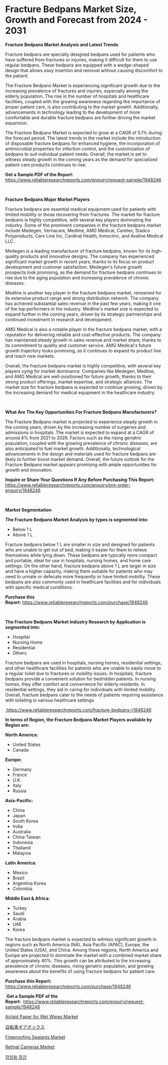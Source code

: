 <p><h1>Fracture Bedpans Market Size, Growth and Forecast from 2024 - 2031</h1></p><p><strong>Fracture Bedpans Market Analysis and Latest Trends</strong></p>
<p><p>Fracture bedpans are specially designed bedpans used for patients who have suffered from fractures or injuries, making it difficult for them to use regular bedpans. These bedpans are equipped with a wedge-shaped design that allows easy insertion and removal without causing discomfort to the patient.</p><p>The Fracture Bedpans Market is experiencing significant growth due to the increasing prevalence of fractures and injuries, especially among the elderly population. The rise in the number of hospitals and healthcare facilities, coupled with the growing awareness regarding the importance of proper patient care, is also contributing to the market growth. Additionally, advancements in technology leading to the development of more comfortable and durable fracture bedpans are further driving the market expansion.</p><p>The Fracture Bedpans Market is expected to grow at a CAGR of 5.1% during the forecast period. The latest trends in the market include the introduction of disposable fracture bedpans for enhanced hygiene, the incorporation of antimicrobial properties for infection control, and the customization of bedpans to suit individual patient needs. Overall, the market is set to witness steady growth in the coming years as the demand for specialized patient care products continues to rise.</p></p>
<p><strong>Get a Sample PDF of the Report:&nbsp;</strong> <a href="https://www.reliableresearchreports.com/enquiry/request-sample/1948246">https://www.reliableresearchreports.com/enquiry/request-sample/1948246</a></p>
<p>&nbsp;</p>
<p><strong>Fracture Bedpans Major Market Players</strong></p>
<p><p>Fracture bedpans are essential medical equipment used for patients with limited mobility or those recovering from fractures. The market for fracture bedpans is highly competitive, with several key players dominating the industry. Some of the prominent companies in the fracture bedpans market include Medegen, Vernacare, Medline, AMG Medical, Caretex, Stadco Polyproducts, Care Line Inc, Cardinal Health, Inmoclinc, and Avaline Medical LLC.</p><p>Medegen is a leading manufacturer of fracture bedpans, known for its high-quality products and innovative designs. The company has experienced significant market growth in recent years, thanks to its focus on product development and customer satisfaction. Medegen's future growth prospects look promising, as the demand for fracture bedpans continues to rise due to the aging population and increasing prevalence of chronic diseases.</p><p>Medline is another key player in the fracture bedpans market, renowned for its extensive product range and strong distribution network. The company has achieved substantial sales revenue in the past few years, making it one of the top performers in the industry. Medline's market size is expected to expand further in the coming years, driven by its strategic partnerships and continued investment in research and development.</p><p>AMG Medical is also a notable player in the fracture bedpans market, with a reputation for delivering reliable and cost-effective products. The company has maintained steady growth in sales revenue and market share, thanks to its commitment to quality and customer service. AMG Medical's future growth trajectory looks promising, as it continues to expand its product line and reach new markets.</p><p>Overall, the fracture bedpans market is highly competitive, with several key players vying for market dominance. Companies like Medegen, Medline, and AMG Medical are well-positioned for future growth, thanks to their strong product offerings, market expertise, and strategic alliances. The market size for fracture bedpans is expected to continue growing, driven by the increasing demand for medical equipment in the healthcare industry.</p></p>
<p>&nbsp;</p>
<p><strong>What Are The Key Opportunities For Fracture Bedpans Manufacturers?</strong></p>
<p><p>The Fracture Bedpans market is projected to experience steady growth in the coming years, driven by the increasing number of surgeries and admissions in hospitals. The market is expected to expand at a CAGR of around 4% from 2021 to 2026. Factors such as the rising geriatric population, coupled with the growing prevalence of chronic diseases, are also anticipated to fuel market growth. Additionally, technological advancements in the design and materials used for fracture bedpans are likely to further boost market demand. Overall, the future outlook for the Fracture Bedpans market appears promising with ample opportunities for growth and innovation.</p></p>
<p><strong>Inquire or Share Your Questions If Any Before Purchasing This Report:</strong> <a href="https://www.reliableresearchreports.com/enquiry/pre-order-enquiry/1948246">https://www.reliableresearchreports.com/enquiry/pre-order-enquiry/1948246</a></p>
<p>&nbsp;</p>
<p><strong>Market Segmentation</strong></p>
<p><strong>The Fracture Bedpans Market Analysis by types is segmented into:</strong></p>
<p><ul><li>Below 1 L</li><li>Above 1 L</li></ul></p>
<p><p>Fracture bedpans below 1 L are smaller in size and designed for patients who are unable to get out of bed, making it easier for them to relieve themselves while lying down. These bedpans are typically more compact and portable, ideal for use in hospitals, nursing homes, and home care settings. On the other hand, fracture bedpans above 1 L are larger in size and have a higher capacity, making them suitable for patients who may need to urinate or defecate more frequently or have limited mobility. These bedpans are also commonly used in healthcare facilities and for individuals with specific medical conditions.</p></p>
<p><strong>Purchase this Report:&nbsp;</strong><a href="https://www.reliableresearchreports.com/purchase/1948246">https://www.reliableresearchreports.com/purchase/1948246</a></p>
<p>&nbsp;</p>
<p><strong>The Fracture Bedpans Market Industry Research by Application is segmented into:</strong></p>
<p><ul><li>Hospital</li><li>Nursing Home</li><li>Residential</li><li>Others</li></ul></p>
<p><p>Fracture bedpans are used in hospitals, nursing homes, residential settings, and other healthcare facilities for patients who are unable to easily move to a regular toilet due to fractures or mobility issues. In hospitals, fracture bedpans provide a convenient solution for bedridden patients. In nursing homes, they offer comfort and convenience for elderly residents. In residential settings, they aid in caring for individuals with limited mobility. Overall, fracture bedpans cater to the needs of patients requiring assistance with toileting in various healthcare settings.</p></p>
<p><a href="https://www.reliableresearchreports.com/fracture-bedpans-r1948246">&nbsp;https://www.reliableresearchreports.com/fracture-bedpans-r1948246</a></p>
<p><strong>In terms of Region, the Fracture Bedpans Market Players available by Region are:</strong></p>
<p>
    <p> <strong> North America: </strong>
        <ul>
            <li>United States</li>
            <li>Canada</li>
        </ul>
        </p> 
    <p> <strong> Europe: </strong>
        <ul>
            <li>Germany</li>
            <li>France</li>
            <li>U.K.</li>
            <li>Italy</li>
            <li>Russia</li>
        </ul>
        </p> 
    <p> <strong> Asia-Pacific: </strong>
        <ul>
            <li>China</li>
            <li>Japan</li>
            <li>South Korea</li>
            <li>India</li>
            <li>Australia</li>
            <li>China Taiwan</li>
            <li>Indonesia</li>
            <li>Thailand</li>
            <li>Malaysia</li>
        </ul>
        </p> 
    <p> <strong> Latin America: </strong>
        <ul>
            <li>Mexico</li>
            <li>Brazil</li>
            <li>Argentina Korea</li>
            <li>Colombia</li>
        </ul>
        </p> 
    <p> <strong> Middle East & Africa: </strong>
        <ul>
            <li>Turkey</li>
            <li>Saudi</li>
            <li>Arabia</li>
            <li>UAE</li>
            <li>Korea</li>
        </ul>
    </p>
    </p>
<p><p>The fracture bedpans market is expected to witness significant growth in regions such as North America (NA), Asia Pacific (APAC), Europe, the United States (USA), and China. Among these regions, North America and Europe are projected to dominate the market with a combined market share of approximately 40%. This growth can be attributed to the increasing prevalence of chronic diseases, rising geriatric population, and growing awareness about the benefits of using fracture bedpans for patient care.</p></p>
<p><strong>Purchase this Report: </strong><a href="https://www.reliableresearchreports.com/purchase/1948246">https://www.reliableresearchreports.com/purchase/1948246</a></p>
<p>&nbsp;<strong>Get a Sample PDF of the Report:&nbsp;&nbsp;</strong><a href="https://www.reliableresearchreports.com/enquiry/request-sample/1948246">https://www.reliableresearchreports.com/enquiry/request-sample/1948246</a></p>
<p><strong></strong></p>
<p><p><a href="https://issuu.com/reportprime-2/docs/airlaid-paper-for-wet-wipes-market-size-2030.pptx">Airlaid Paper for Wet Wipes Market</a></p><p><a href="https://github.com/marbadji/Market-Research-Report-List-1/blob/main/971239650805.md">自転車ギアボックス</a></p><p><a href="https://issuu.com/reportprime-2/docs/fireproofing-sealants-market-size-2030.pptx">Fireproofing Sealants Market</a></p><p><a href="https://github.com/maudAbbott7/Market-Research-Report-List-1/blob/main/retinal-cameras-market.md">Retinal Cameras Market</a></p><p><a href="https://medium.com/@angelardelean202220221/%EC%9E%91%EC%97%85-%EC%9E%A5%EA%B0%91-%EC%8B%9C%EC%9E%A5-2031%EB%85%84%EA%B9%8C%EC%A7%80%EC%9D%98-%ED%8A%B8%EB%A0%8C%EB%93%9C-%EC%98%88%EC%B8%A1-%EB%B0%8F-%EA%B2%BD%EC%9F%81-%EB%B6%84%EC%84%9D-ddf8344f64ac">작업용 장갑</a></p></p>